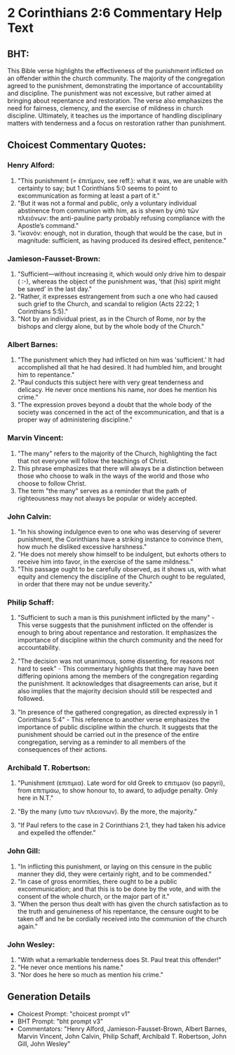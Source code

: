 # 2 Corinthians 2:6 Commentary Help Text

## BHT:
This Bible verse highlights the effectiveness of the punishment inflicted on an offender within the church community. The majority of the congregation agreed to the punishment, demonstrating the importance of accountability and discipline. The punishment was not excessive, but rather aimed at bringing about repentance and restoration. The verse also emphasizes the need for fairness, clemency, and the exercise of mildness in church discipline. Ultimately, it teaches us the importance of handling disciplinary matters with tenderness and a focus on restoration rather than punishment.

## Choicest Commentary Quotes:
### Henry Alford:
1. "This punishment (= ἐπιτίμιον, see reff.): what it was, we are unable with certainty to say; but 1 Corinthians 5:0 seems to point to excommunication as forming at least a part of it."
2. "But it was not a formal and public, only a voluntary individual abstinence from communion with him, as is shewn by ὑπὸ τῶν πλειόνων: the anti-pauline party probably refusing compliance with the Apostle’s command."
3. "ἱκανόν: enough, not in duration, though that would be the case, but in magnitude: sufficient, as having produced its desired effect, penitence."

### Jamieson-Fausset-Brown:
1. "Sufficient—without increasing it, which would only drive him to despair ( :-), whereas the object of the punishment was, 'that (his) spirit might be saved' in the last day."
2. "Rather, it expresses estrangement from such a one who had caused such grief to the Church, and scandal to religion (Acts 22:22; 1 Corinthians 5:5)."
3. "Not by an individual priest, as in the Church of Rome, nor by the bishops and clergy alone, but by the whole body of the Church."

### Albert Barnes:
1. "The punishment which they had inflicted on him was 'sufficient.' It had accomplished all that he had desired. It had humbled him, and brought him to repentance."
2. "Paul conducts this subject here with very great tenderness and delicacy. He never once mentions his name, nor does he mention his crime."
3. "The expression proves beyond a doubt that the whole body of the society was concerned in the act of the excommunication, and that is a proper way of administering discipline."

### Marvin Vincent:
1. "The many" refers to the majority of the Church, highlighting the fact that not everyone will follow the teachings of Christ.
2. This phrase emphasizes that there will always be a distinction between those who choose to walk in the ways of the world and those who choose to follow Christ.
3. The term "the many" serves as a reminder that the path of righteousness may not always be popular or widely accepted.

### John Calvin:
1. "In his showing indulgence even to one who was deserving of severer punishment, the Corinthians have a striking instance to convince them, how much he disliked excessive harshness."
2. "He does not merely show himself to be indulgent, but exhorts others to receive him into favor, in the exercise of the same mildness."
3. "This passage ought to be carefully observed, as it shows us, with what equity and clemency the discipline of the Church ought to be regulated, in order that there may not be undue severity."

### Philip Schaff:
1. "Sufficient to such a man is this punishment inflicted by the many" - This verse suggests that the punishment inflicted on the offender is enough to bring about repentance and restoration. It emphasizes the importance of discipline within the church community and the need for accountability.

2. "The decision was not unanimous, some dissenting, for reasons not hard to seek" - This commentary highlights that there may have been differing opinions among the members of the congregation regarding the punishment. It acknowledges that disagreements can arise, but it also implies that the majority decision should still be respected and followed.

3. "In presence of the gathered congregation, as directed expressly in 1 Corinthians 5:4" - This reference to another verse emphasizes the importance of public discipline within the church. It suggests that the punishment should be carried out in the presence of the entire congregation, serving as a reminder to all members of the consequences of their actions.

### Archibald T. Robertson:
1. "Punishment (επιτιμια). Late word for old Greek to επιτιμιον (so papyri), from επιτιμαω, to show honour to, to award, to adjudge penalty. Only here in N.T." 

2. "By the many (υπο των πλειονων). By the more, the majority." 

3. "If Paul refers to the case in 2 Corinthians 2:1, they had taken his advice and expelled the offender."

### John Gill:
1. "In inflicting this punishment, or laying on this censure in the public manner they did, they were certainly right, and to be commended."
2. "In case of gross enormities, there ought to be a public excommunication; and that this is to be done by the vote, and with the consent of the whole church, or the major part of it."
3. "When the person thus dealt with has given the church satisfaction as to the truth and genuineness of his repentance, the censure ought to be taken off and he be cordially received into the communion of the church again."

### John Wesley:
1. "With what a remarkable tenderness does St. Paul treat this offender!"
2. "He never once mentions his name."
3. "Nor does he here so much as mention his crime."


## Generation Details
- Choicest Prompt: "choicest prompt v1"
- BHT Prompt: "bht prompt v3"
- Commentators: "Henry Alford, Jamieson-Fausset-Brown, Albert Barnes, Marvin Vincent, John Calvin, Philip Schaff, Archibald T. Robertson, John Gill, John Wesley"
